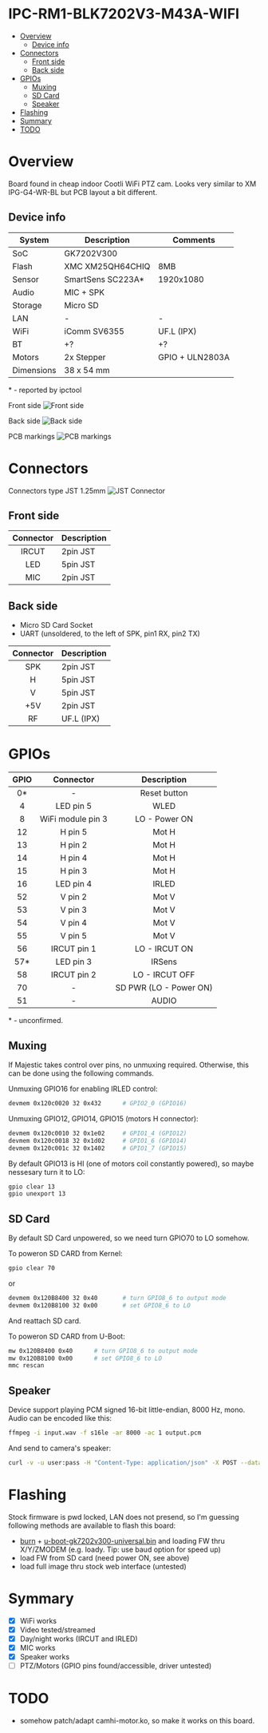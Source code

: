 # IPC-RM1-BLK7202V3-M43A-WIFI
- [Overview](#overview)
  - [Device info](#Device-info)
- [Connectors](#Connectors)
  - [Front side](#Front-side)
  - [Back side](#Back-side)
- [GPIOs](#GPIOs)
  - [Muxing](#Muxing)
  - [SD Card](#SD-Card)
  - [Speaker](#Speaker)
- [Flashing](#Flashing)
- [Summary](#Summary)
- [TODO](#TODO)

# Overview
Board found in cheap indoor Cootli WiFi PTZ cam. Looks very similar to XM IPG-G4-WR-BL but PCB layout a bit different.

## Device info
| System | Description | Comments | 
|-|-|-|
| SoC | GK7202V300 | |
| Flash | XMC XM25QH64CHIQ | 8MB |
| Sensor | SmartSens SC223A* | 1920x1080 |
| Audio | MIC + SPK | |
| Storage | Micro SD | |
| LAN | - | - |
| WiFi | iComm SV6355 | UF.L (IPX) |
| BT | +? | +? |
| Motors | 2x Stepper | GPIO + ULN2803A |
| Dimensions | 38 x 54 mm | |

\* - reported by ipctool

Front side
![Front side](../images/device-IPC-RM1-BLK7202V3-M43A-WIFI_front.jpg)

Back side
![Back side](../images/device-IPC-RM1-BLK7202V3-M43A-WIFI_back.jpg)

PCB markings
![PCB markings](../images/device-IPC-RM1-BLK7202V3-M43A-WIFI_markings.jpg)

# Connectors

Connectors type JST 1.25mm
![JST Connector](../images/device-IPC-RM1-BLK7202V3-M43A-WIFI_connectors.jpg)

## Front side

| Connector | Description |
|:-:|:-|
| IRCUT | 2pin JST |
| LED | 5pin JST |
| MIC | 2pin JST |

## Back side

- Micro SD Card Socket
- UART (unsoldered, to the left of SPK, pin1 RX, pin2 TX)

| Connector | Description |
|:-:|:-|
| SPK | 2pin JST |
| H | 5pin JST |
| V | 5pin JST |
| +5V | 2pin JST |
| RF | UF.L (IPX) |

# GPIOs

| GPIO | Connector | Description |
|:-:|:-:|:-:|
| 0* | - | Reset button |
| 4 | LED pin 5 | WLED |
| 8 | WiFi module pin 3 | LO - Power ON |
| 12 | H pin 5 | Mot H |
| 13 | H pin 2 | Mot H |
| 14 | H pin 4 | Mot H |
| 15 | H pin 3 | Mot H |
| 16 | LED pin 4 | IRLED |
| 52 | V pin 2 | Mot V |
| 53 | V pin 3 | Mot V |
| 54 | V pin 4 | Mot V |
| 55 | V pin 5 | Mot V |
| 56 | IRCUT pin 1 | LO - IRCUT ON |
| 57* | LED pin 3 | IRSens |
| 58 | IRCUT pin 2 | LO - IRCUT OFF |
| 70 | - | SD PWR (LO - Power ON) |
| 51 | - | AUDIO |

\* - unconfirmed.

## Muxing
If Majestic takes control over pins, no unmuxing required. Otherwise, this can be done using the following commands.

Unmuxing GPIO16 for enabling IRLED control:
```sh
devmem 0x120c0020 32 0x432      # GPIO2_0 (GPIO16)
```

Unmuxing GPIO12, GPIO14, GPIO15 (motors H connector):
```sh
devmem 0x120c0010 32 0x1e02     # GPIO1_4 (GPIO12)
devmem 0x120c0018 32 0x1d02     # GPIO1_6 (GPIO14)
devmem 0x120c001c 32 0x1402     # GPIO1_7 (GPIO15)
```

By default GPIO13 is HI (one of motors coil constantly powered), so maybe nessesary turn it to LO:
```sh
gpio clear 13
gpio unexport 13
```

## SD Card
By default SD Card unpowered, so we need turn GPIO70 to LO somehow.

To poweron SD CARD from Kernel:
```sh
gpio clear 70
```
or
```sh
devmem 0x120B8400 32 0x40       # turn GPIO8_6 to output mode
devmem 0x120B8100 32 0x00       # set GPIO8_6 to LO
```
And reattach SD card.

To poweron SD CARD from U-Boot:
```sh
mw 0x120B8400 0x40      # turn GPIO8_6 to output mode
mw 0x120B8100 0x00      # set GPIO8_6 to LO
mmc rescan
```

## Speaker

Device support playing PCM signed 16-bit little-endian, 8000 Hz, mono.
Audio can be encoded like this:
```sh
ffmpeg -i input.wav -f s16le -ar 8000 -ac 1 output.pcm
```

And send to camera's speaker:
```sh
curl -v -u user:pass -H "Content-Type: application/json" -X POST --data-binary @audio.pcm http://192.168.0.10/play_audio
```

# Flashing

Stock firmware is pwd locked, LAN does not presend, so I'm guessing following methods are available to flash this board:
- [burn](https://github.com/OpenIPC/burn)  + [u-boot-gk7202v300-universal.bin](https://github.com/OpenIPC/firmware/releases/download/latest/u-boot-gk7202v300-universal.bin) and loading FW thru X/Y/ZMODEM (e.g. loady. Tip: use baud option for speed up)
- load FW from SD card (need power ON, see above)
- load full image thru stock web interface (untested)

# Symmary

- [X] WiFi works
- [X] Video tested/streamed
- [X] Day/night works (IRCUT and IRLED)
- [X] MIC works
- [X] Speaker works
- [ ] PTZ/Motors (GPIO pins found/accessible, driver untested)

# TODO
- somehow patch/adapt camhi-motor.ko, so make it works on this board.